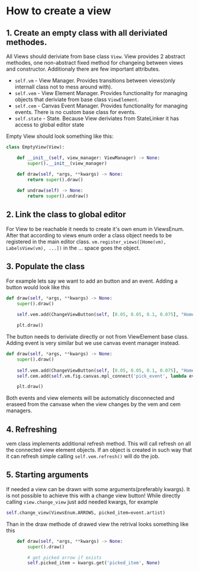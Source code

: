 # How to create a view

## 1. Create an empty class with all deriviated methodes.
All Views should deriviate from base class `View`. View provides 2 abstract methodes, one
non-abstract fixed method for changeing between views and constructor. Additionaly there are few important attributes.
 + `self.vm` - View Manager. Provides transitions between views(only internall class not to mess around with).
 + `self.vem` - View Element Manager. Provides functionality for managing objects that deriviate from base class `ViewElement`.
 + `self.cem` - Canvas Event Manager. Provides functionality for managing events. There is no custom base class for events.
 + `self.state` - State. Because View deriviates from StateLinker it has access to global editor state

Empty View should look something like this:
```python
class EmptyView(View):

    def __init__(self, view_manager: ViewManager) -> None:
        super().__init__(view_manager)

    def draw(self, *args, **kwargs) -> None:
        return super().draw()
    
    def undraw(self) -> None:
        return super().undraw()
```

## 2. Link the class to global editor
For View to be reachable it needs to create it's own enum in ViewsEnum. After that according to views enum order a class object needs to be registered in the main editor class. `vm.register_views([Home(vm), LabelsView(vm), ...])` in the ... space goes the object.

## 3. Populate the class
For example lets say we want to add an button and an event. Adding a button would look like this
```python
def draw(self, *args, **kwargs) -> None:
    super().draw()
    
    self.vem.add(ChangeViewButton(self, [0.05, 0.05, 0.1, 0.075], "Home", ViewsEnum.HOME))

    plt.draw()
```
The button needs to deriviate directly or not from ViewElement base class. Adding event is very similar but we use canvas event manager instead.
```python
def draw(self, *args, **kwargs) -> None:
    super().draw()
    
    self.vem.add(ChangeViewButton(self, [0.05, 0.05, 0.1, 0.075], "Home", ViewsEnum.HOME))
    self.cem.add(self.vm.fig.canvas.mpl_connect('pick_event', lambda ev: print("c:")))

    plt.draw()
```
Both events and view elements will be automaticly disconnected and eraseed from the canvase when the view changes by the vem and cem managers.

## 4. Refreshing
vem class implements additional refresh method. This will call refresh on all the connected view element objects. If an object is created in such way that it can refresh simple calling `self.vem.refresh()` will do the job.

## 5. Starting arguments
If needed a view can be drawn with some arguments(preferably kwargs). It is not possible to achieve this with a change view button! While directly calling `view.change_view` just add needed kwargs, for example
```python
self.change_view(ViewsEnum.ARROWS, picked_item=event.artist)
```
Than in the draw methode of drawed view the retrival looks something like this
```python
    def draw(self, *args, **kwargs) -> None:
        super().draw()

        # get picked arrow if exists
        self.picked_item = kwargs.get('picked_item', None)
```